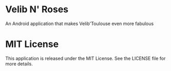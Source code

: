 # Velib N' Roses
An Android application that makes Velib'Toulouse even more fabulous

# MIT License
This application is released under the MIT License. See the LICENSE file for more details.